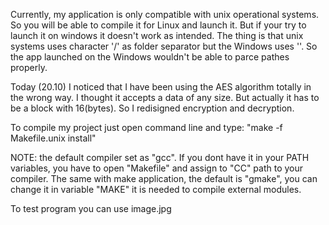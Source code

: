 Currently, my application is only compatible with unix operational systems. So you will be able to
compile it for Linux and launch it. But if your try to launch it on windows it doesn't work as intended.
The thing is that unix systems uses character '/' as folder separator but the Windows uses '\'. So the app
launched on the Windows wouldn't be able to parce pathes properly.

Today (20.10) I noticed that I have been using the AES algorithm totally in the wrong way. 
I thought it accepts a data of any size. But actually it has to be a block with 16(bytes). 
So I redisigned encryption and decryption.

To compile my project just open command line and type: "make -f Makefile.unix install"

NOTE: the default compiler set as "gcc". If you dont have it in your PATH variables,
you have to open "Makefile" and assign to "CC" path to your compiler. The same with make application,
the default is "gmake", you can change it in variable "MAKE" it is needed to compile external modules.


To test program you can use image.jpg

